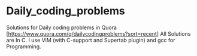 # Daily_coding_problems
Solutions for Daily coding problems in Quora [https://www.quora.com/q/dailycodingproblems?sort=recent]
All Solutions are In C.
I use ViM (with C-support and Supertab plugin) and gcc for Programming.
